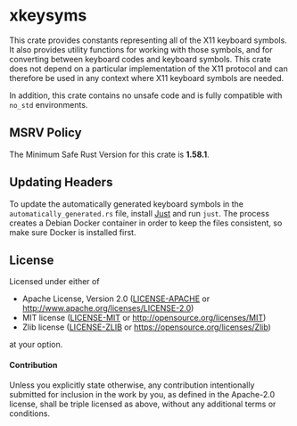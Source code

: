 # xkeysyms

This crate provides constants representing all of the X11 keyboard symbols. It 
also provides utility functions for working with those symbols, and for
converting between keyboard codes and keyboard symbols. This crate does not 
depend on a particular implementation of the X11 protocol and can therefore be
used in any context where X11 keyboard symbols are needed.

In addition, this crate contains no unsafe code and is fully compatible with
`no_std` environments.

## MSRV Policy

The Minimum Safe Rust Version for this crate is **1.58.1**.

## Updating Headers

To update the automatically generated keyboard symbols in the
`automatically_generated.rs` file, install [Just] and run `just`. The process
creates a Debian Docker container in order to keep the files consistent, so make
sure Docker is installed first.

[Just]: https://github.com/casey/just

## License

Licensed under either of

 * Apache License, Version 2.0 ([LICENSE-APACHE](LICENSE-APACHE) or
   http://www.apache.org/licenses/LICENSE-2.0)
 * MIT license ([LICENSE-MIT](LICENSE-MIT) or 
   http://opensource.org/licenses/MIT)
 * Zlib license ([LICENSE-ZLIB](LICENSE-ZLIB) or 
   https://opensource.org/licenses/Zlib)

at your option.

#### Contribution

Unless you explicitly state otherwise, any contribution intentionally submitted
for inclusion in the work by you, as defined in the Apache-2.0 license, shall be
triple licensed as above, without any additional terms or conditions.

